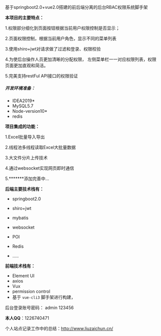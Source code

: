 基于springboot2.0+vue2.0搭建的前后端分离的后台RBAC权限系统脚手架

**本项目的主要特点：**

   1.权限部分细化到页面按钮根据当前用户权限控制是否显示；

   2.页面权限控制，根据当前用户角色，显示不同的菜单列表

   3.使用shiro+jwt对请求做了过滤和登录、权限校验

   4.为使后台操作人员更加清晰的分配权限， 左侧菜单栏一一对应权限列表，权限页面更加直观和简洁。

   5.完美支持restFul API接口的权限验证

##### 开发环境准备：

- IDEA2019*
- MySQL5.7
- Node-version10*
- redis

**项目集成的功能：**

  1.Excel批量导入导出

  2.线程池多线程读取Excel大批量数据

  3.大文件分片上传技术

  4.通过websocket实现网页即时通信

  5.*******添加完善中...


**后端主要技术栈有：**

- springboot2.0

- shiro+jwt

- mybatis

- websocket

- POI
- Redis

- .....


**前端技术栈有：**

-  Element UI
- axios
- Vux
- permission control
- 基于 `vue-cli3` 脚手架进行构建，

后台登录账号密码： admin 123456

**本人QQ**：1226740471

个人站点记录工作中的总结：http://www.liuzaichun.cn/  

